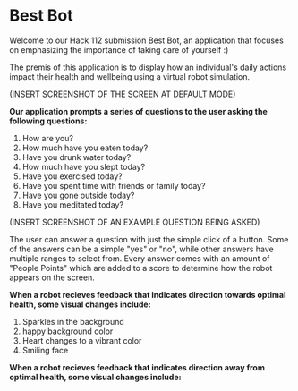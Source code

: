 <h1>Best Bot</h1> 

Welcome to our Hack 112 submission Best Bot, an application that focuses on emphasizing the importance of taking care of yourself :) 

The premis of this application is to display how an individual's daily actions impact their health and wellbeing using a virtual robot simulation. 

(INSERT SCREENSHOT OF THE SCREEN AT DEFAULT MODE)

**Our application prompts a series of questions to the user asking the following questions:**
1. How are you?
2. How much have you eaten today?
3. Have you drunk water today?
4. How much have you slept today?
5. Have you exercised today?
6. Have you spent time with friends or family today?
7. Have you gone outside today?
8. Have you meditated today?

(INSERT SCREENSHOT OF AN EXAMPLE QUESTION BEING ASKED)

The user can answer a question with just the simple click of a button. Some of the answers can be a simple "yes" or "no", while other answers have multiple ranges to select from. Every answer comes with an amount of "People Points" which are added to a score to determine how the robot appears on the screen.

**When a robot recieves feedback that indicates direction towards optimal health, some visual changes include:**
1. Sparkles in the background
2. happy background color
3. Heart changes to a vibrant color
4. Smiling face 


**When a robot recieves feedback that indicates direction away from optimal health, some visual changes include:**
